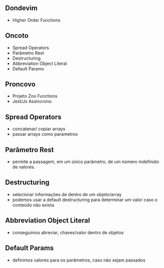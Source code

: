 ## Dondevim

  - Higher Order Functions

## Oncoto

  - Spread Operators
  - Parâmetro Rest
  - Destructuring
  - Abbreviation Object Literal
  - Default Params

## Proncovo

  - Projeto Zoo Functions
  - Jest/Js Assíncrono

## Spread Operators

  - concatenar/ copiar arrays
  - passar arrays como parametros

## Parâmetro Rest

  - permite a passagem, em um único parâmetro, de um número indefinido de valores.

## Destructuring

  - selecionar informações de dentro de um objeto/array
  - podemos usar a default destructuring para determinar um valor caso o conteúdo não exista

## Abbreviation Object Literal

  - conseguimos abreviar, chaves/valor dentro de objetos

## Default Params

  - definimos valores para os parâmetros, caso não sejam passados